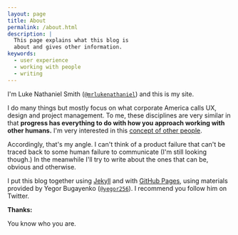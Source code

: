 ```yaml
---
layout: page
title: About
permalink: /about.html
description: |
  This page explains what this blog is
  about and gives other information.
keywords:
  - user experience
  - working with people
  - writing
---
```


I'm Luke Nathaniel Smith ([`@mrlukenathaniel`](https://github.com/lukenathaniel)) and this is my site. 

I do many things but mostly focus on what corporate America calls UX, design and project management. To me, these disciplines are very similar in that **progress has everything to do with how you approach working with other humans.** I'm very interested in this [concept of other people](https://www.youtube.com/watch?v=2qMf_rbydvg).

Accordingly, that's my angle. I can't think of a product failure that can't be traced back to some human failure to communicate (I'm still looking though.) In the meanwhile I'll try to write about the ones that can be, obvious and otherwise. 

I put this blog together using [Jekyll](https://jekyllrb.com/) and
with [GitHub Pages](https://pages.github.com/), using materials provided by Yegor Bugayenko  ([`@yegor256`](https://github.com/yegor256)). I recommend you follow him on Twitter.

**Thanks:**

You know who you are.


